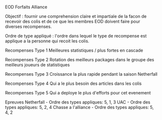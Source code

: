 EOD Forfaits Alliance

Objectif : fournir une comprehension claire et impartiale de la facon de recevoir des colis et de ce que les membres EOD doivent faire pour diverses recompenses.

Ordre de type appliqué : l'ordre dans lequel le type de recompense est applique a la personne qui recoit les colis.

Recompenses Type 1
Meilleures statistiques / plus fortes en cascade

Recompenses Type 2
Rotation des meilleurs packages dans le groupe des meilleurs joueurs de statistiques

Recompenses Type 3
Croissance la plus rapide pendant la saison Netherfall

Recompenses Type 4
Qui a le plus besoin des articles dans les colis

Recompenses Type 5
Qui a deploye le plus d'efforts pour cet evenement

Epreuves
Netherfall - Ordre des types appliques: 5, 1, 3
UAC - Ordre des types appliques: 5, 2, 4
Chasse a l'alliance - Ordre des types appliques: 5, 4, 2
